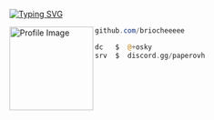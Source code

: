 <a href="paper.ovh"><img src="https://readme-typing-svg.demolab.com?font=Silkscreen&pause=1000&color=FFFFFF&width=435&lines=Paper.ovh+%7C+BIO+LINK" alt="Typing SVG" /></a>

<img align="left" src="https://files.catbox.moe/yaz47h.png" width="147" alt="Profile Image" /> 



```powershell
github.com/briocheeeee
```
```php
dc   $  @+osky
srv  $  discord.gg/paperovh
```
## 
&zwnj;
